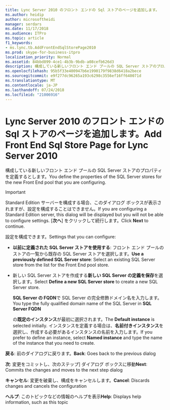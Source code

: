 ```yaml
---
title: Lync Server 2010 のフロント エンドの Sql ストアのページを追加します。
ms.author: heidip
author: microsoftheidi
manager: serdars
ms.date: 11/17/2018
ms.audience: ITPro
ms.topic: article
f1_keywords:
- ms.lync.tb.AddFrontEndSqlStorePage2010
ms.prod: skype-for-business-itpro
localization_priority: Normal
ms.assetid: 84bbd899-4ce1-4b3b-9bdb-a08cefb626d3
description: 構成している新しいフロント エンド プールの SQL Server ストアのプロパティを定義するとします。
ms.openlocfilehash: 95b5f33e400947b6e1990179f9838d6418a2bece
ms.sourcegitcommit: e9f277dc96265a193c6298c3556ef16ff640071d
ms.translationtype: MT
ms.contentlocale: ja-JP
ms.lasthandoff: 07/24/2018
ms.locfileid: "21006916"
---
```

# <a name="add-front-end-sql-store-page-for-lync-server-2010"></a><span data-ttu-id="0c5cd-103">Lync Server 2010 のフロント エンドの Sql ストアのページを追加します。</span><span class="sxs-lookup"><span data-stu-id="0c5cd-103">Add Front End Sql Store Page for Lync Server 2010</span></span>
 
<span data-ttu-id="0c5cd-104">構成している新しいフロント エンド プールの SQL Server ストアのプロパティを定義するとします。</span><span class="sxs-lookup"><span data-stu-id="0c5cd-104">You define the properties of the SQL Server stores for the new Front End pool that you are configuring.</span></span>
  
> [!IMPORTANT]
> <span data-ttu-id="0c5cd-105">Standard Edition サーバーを構成する場合、このダイアログ ボックスが表示されますが、設定を構成することはできません。</span><span class="sxs-lookup"><span data-stu-id="0c5cd-105">If you are configuring a Standard Edition server, this dialog will be displayed but you will not be able to configure settings.</span></span> <span data-ttu-id="0c5cd-106">[**次へ**] をクリックして続行します。</span><span class="sxs-lookup"><span data-stu-id="0c5cd-106">Click **Next** to continue.</span></span>
  
<span data-ttu-id="0c5cd-107">設定を構成できます。</span><span class="sxs-lookup"><span data-stu-id="0c5cd-107">Settings that you can configure:</span></span>
  
- <span data-ttu-id="0c5cd-108">**以前に定義された SQL Server ストアを使用する**: フロント エンド プールのストアの一覧から既存の SQL Server ストアを選択します。</span><span class="sxs-lookup"><span data-stu-id="0c5cd-108">**Use a previously defined SQL Server store**: Select an existing SQL Server store from the list for the Front End pool store.</span></span>
    
- <span data-ttu-id="0c5cd-109">新しい SQL Server ストアを作成する**新しい SQL Server の定義を保存**を選択します。</span><span class="sxs-lookup"><span data-stu-id="0c5cd-109">Select **Define a new SQL Server store** to create a new SQL Server store.</span></span>
    
    <span data-ttu-id="0c5cd-110">**SQL Server の FQDN**で SQL Server の完全修飾ドメイン名を入力します。</span><span class="sxs-lookup"><span data-stu-id="0c5cd-110">You type the fully qualified domain name of the SQL Server in **SQL Server FQDN**</span></span>
    
    <span data-ttu-id="0c5cd-111">の**既定のインスタンス**が最初に選択されます。</span><span class="sxs-lookup"><span data-stu-id="0c5cd-111">The **Default instance** is selected initially.</span></span> <span data-ttu-id="0c5cd-112">インスタンスを定義する場合は、**名前付きインスタンス**を選択し、作成する必要があるインスタンスの名前を入力します。</span><span class="sxs-lookup"><span data-stu-id="0c5cd-112">If you prefer to define an instance, select **Named instance** and type the name of the instance that you need to create.</span></span>
    
 <span data-ttu-id="0c5cd-113">**戻る**: 前のダイアログに戻ります。</span><span class="sxs-lookup"><span data-stu-id="0c5cd-113">**Back**: Goes back to the previous dialog</span></span>
  
 <span data-ttu-id="0c5cd-114">**次**: 変更をコミットし、次のステップ] ダイアログ ボックスに移動</span><span class="sxs-lookup"><span data-stu-id="0c5cd-114">**Next**: Commits the changes and moves to the next step dialog</span></span>
  
 <span data-ttu-id="0c5cd-115">**キャンセル**: 変更を破棄し、構成をキャンセルします。</span><span class="sxs-lookup"><span data-stu-id="0c5cd-115">**Cancel**: Discards changes and cancels the configuration</span></span>
  
 <span data-ttu-id="0c5cd-116">**ヘルプ**: このトピックなどの情報のヘルプを表示</span><span class="sxs-lookup"><span data-stu-id="0c5cd-116">**Help**: Displays help information, such as this topic</span></span>
  

